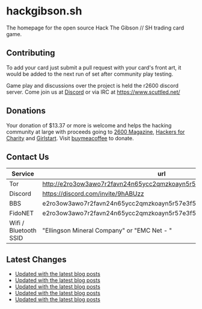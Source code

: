 # hackgibson.sh
The homepage for the open source Hack The Gibson // SH trading card game.


## Contributing

To add your card just submit a pull request with your card's front art, it would be added to the next run of set after community play testing.

Game play and discussions over the project is held the r2600 discord server. Come join us at [Discord](https://discord.com/invite/9hABUzz) or via IRC at https://www.scuttled.net/


## Donations

Your donation of $13.37 or more is welcome and helps the hacking community at large with proceeds going to [2600 Magazine](https://2600.com/), [Hackers for Charity](https://hackersforcharity.org) and [Girlstart](https://girlstart.org).  Visit [buymeacoffee](https://www.buymeacoffee.com/hackgibson.sh) to donate.


## Contact Us

Service | url
-|-
Tor | http://e2ro3ow3awo7r2favn24n65ycc2qmzkoayn5r57e3f56nvjwdcgg32ad.onion
Discord | https://discord.com/invite/9hABUzz
BBS | e2ro3ow3awo7r2favn24n65ycc2qmzkoayn5r57e3f56nvjwdcgg32ad.onion:23
FidoNET | e2ro3ow3awo7r2favn24n65ycc2qmzkoayn5r57e3f56nvjwdcgg32ad.onion:24554
Wifi / Bluetooth SSID | "Ellingson Mineral Company" or "EMC Net - <fidonet address>"

## Latest Changes
<!-- BLOG-POST-LIST:START -->
- [Updated with the latest blog posts](https://github.com/DFW2600/hackgibson.sh/commit/31689e40dcb64391f442cb8edae26ae82b1220a6)
- [Updated with the latest blog posts](https://github.com/DFW2600/hackgibson.sh/commit/4c23c41aa18e42ec58480a5d1175930d95fdbd16)
- [Updated with the latest blog posts](https://github.com/DFW2600/hackgibson.sh/commit/6a148bd39fd07d3a9db186d5edd2a0a265f5ec87)
- [Updated with the latest blog posts](https://github.com/DFW2600/hackgibson.sh/commit/1c8b3857a95f4db47a5dddae166a7f9a0c190504)
- [Updated with the latest blog posts](https://github.com/DFW2600/hackgibson.sh/commit/a493d1cdc3aaeb199f23a52a98856d02389f95c0)
<!-- BLOG-POST-LIST:END -->

